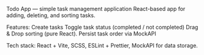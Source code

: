 Todo App — simple task management application React-based app for adding, deleting, and sorting
tasks.

Features: Create tasks Toggle task status (completed / not completed) Drag & Drop sorting (pure
React). Persist task order via MockAPI

Tech stack: React + Vite, SCSS, ESLint + Prettier, MockAPI for data storage.

